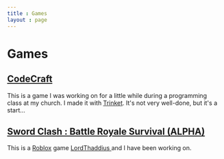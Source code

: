 ```yaml
---
title : Games
layout : page
---
```


<h1>Games </h1>

<h2><a href = "https://samuraiowl.github.io/codecraft">CodeCraft</a></h2>
<p>This is a game I was working on for a little while during a programming class at my church. I made it with <a href = "https://trinket.io">Trinket</a>. It's not very well-done, but it's a start...</p>

<h2><a href = "https://www.roblox.com/games/3279972425/Sword-Clash-Battle-Royale-Survival-ALPHA">Sword Clash : Battle Royale Survival (ALPHA)</a></h2>
<p>This is a <a href = "https://www.roblox.com">Roblox</a> game <a href = "https://www.roblox.com/users/949868877/profile">LordThaddius </a> and I have been working on.</p>
